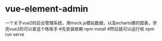 # vue-element-admin
一个关于vue2的后台管理系统，用mock.js模拟数据，以及echarts建的图表，学完vue2的可以拿这个练练手 #先安装依赖 npm install #然后就可以运行啦 npm run serve
